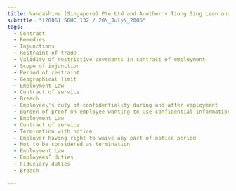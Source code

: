 ```yaml
---
title: Vandashima (Singapore) Pte Ltd and Another v Tiong Sing Lean and Another 
subtitle: "[2006] SGHC 132 / 28\_July\_2006"
tags:
  - Contract
  - Remedies
  - Injunctions
  - Restraint of trade
  - Validity of restrictive covenants in contract of employment
  - Scope of injunction
  - Period of restraint
  - Geographical limit
  - Employment Law
  - Contract of service
  - Breach
  - Employee\'s duty of confidentiality during and after employment
  - Burden of proof on employee wanting to use confidential information to show information within public domain
  - Employment Law
  - Contract of service
  - Termination with notice
  - Employer having right to waive any part of notice period
  - Not to be considered as termination
  - Employment Law
  - Employees’ duties
  - Fiduciary duties
  - Breach

---
```


